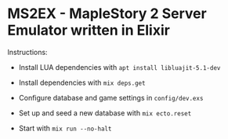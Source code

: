 # MS2EX - MapleStory 2 Server Emulator written in Elixir

Instructions:

  * Install LUA dependencies with `apt install libluajit-5.1-dev`

  * Install dependencies with `mix deps.get`
  * Configure database and game settings in `config/dev.exs`
  * Set up and seed a new database with `mix ecto.reset`
  * Start with `mix run --no-halt`
